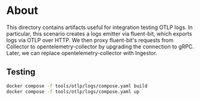# About

This directory contains artifacts useful for integration testing OTLP logs.
In particular, this scenario creates a logs emitter via fluent-bit, which exports
logs via OTLP over HTTP. We then proxy fluent-bit's requests from Collector to
opentelemetry-collector by upgrading the connection to gRPC. Later, we can replace
opentelemetry-collector with Ingestor.

## Testing

```bash
docker compose -f tools/otlp/logs/compose.yaml build
docker compose -f tools/otlp/logs/compose.yaml up
```
